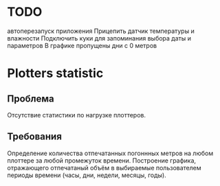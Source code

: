 # TODO
автоперезапуск приложения
Прицепить датчик температуры и влажности
Подключить куки для запоминания выбора даты и параметров
В графике пропущены дни с 0 метров



# Plotters statistic

## Проблема
Отсутствие статистики по нагрузке плоттеров.

## Требования
Определение количества отпечатанных погоннных метров на любом плоттере за любой промежуток времени.
Построение графика, отражающего отпечатаный объём в выбираемые пользователем периоды времени (часы, дни, недели, месяцы, годы).
